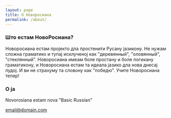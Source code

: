 ```yaml
---
layout: page
title: О Новоросиана
permalink: /about/
---
```



### Што естам НовоРосиана?

Новоросиана естам пројекто дла простенити  Русану јазикону. Не нужам сложна граматико и тупај исклученој как "деревянный", "оловянный", "стеклянный". Новоросиана имеам боле простану и боле логикану граматикону, и Новоросиана естам та идеала јазико дла нова днесај лудој. И ви не страхуму та словону как "победю". Учите Новоросиана тепер!

### О ја

Novorosiana estam nova "Basic Russian"

[email@domain.com](mailto:email@domain.com)